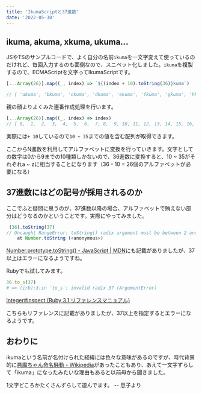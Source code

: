 ```yaml
---
title: 'IkumaScriptと37進数'
date: '2022-05-30'
---
```


## ikuma, akuma, xkuma, ukuma...

JSやTSのサンプルコードで、よく自分の名前`ikuma`を一文字変えて使っているのだけれど、毎回入力するのも面倒なので、スニペット化しました。`ikuma`を複製するので、ECMAScriptを文字ってIkumaScriptです。

```javascript
[...Array(26)].map((_, index) => `${(index + 10).toString(36)}kuma`)

// [ 'akuma', 'bkuma', 'ckuma', 'dkuma', 'ekuma', 'fkuma', 'gkuma', 'hkuma', 'ikuma', 'jkuma', 'kkuma', 'lkuma', 'mkuma', 'nkuma', 'okuma', 'pkuma', 'qkuma', 'rkuma', 'skuma', 'tkuma', 'ukuma', 'vkuma', 'wkuma', 'xkuma', 'ykuma', 'zkuma' ]
```

親の顔よりよくみた連番作成処理を行います。

```javascript
[...Array(26)].map((_, index) => index)
// [ 0,  1,  2,  3,  4,  5,  6,  7, 8,  9, 10, 11, 12, 13, 14, 15, 16, 17, 18, 19, 20, 21, 22, 23, 24, 25 ]
```

実際には`+ 10`しているので`10 ~ 35`までの値を含む配列が取得できます。

ここからN進数を利用してアルファベットに変換を行っていきます。文字としての数字は0から9までの10種類しかないので、36進数に変換すると、10 ~ 35がそれぞれa ~ zに相当することになります（36 - 10 = 26個のアルファベットが必要になる）

## 37進数にはどの記号が採用されるのか

ここでふと疑問に思うのが、37進数以降の場合、アルファベットで賄えない部分はどうなるのかということです。実際にやってみました。

```javascript
 (36).toString(37)
// Uncaught RangeError: toString() radix argument must be between 2 and 36
    at Number.toString (<anonymous>)
```

[Number\.prototype\.toString\(\) \- JavaScript \| MDN](https://developer.mozilla.org/ja/docs/Web/JavaScript/Reference/Global_Objects/Number/toString#%E4%BE%8B%E5%A4%96)にも記載がありましたが、37以上はエラーになるようですね。

Rubyでも試してみます。

```ruby
36.to_s(37)
# => (irb):3:in `to_s': invalid radix 37 (ArgumentError)
```

[Integer\#inspect \(Ruby 3\.1 リファレンスマニュアル\)](https://docs.ruby-lang.org/ja/latest/method/Integer/i/inspect.html)

こちらもリファレンスに記載がありましたが、37以上を指定するとエラーになるようです。

## おわりに

ikumaという名前が名付けられた経緯には色々な意味があるのですが、時代背景的に[悪魔ちゃん命名騒動 \- Wikipedia](https://ja.wikipedia.org/wiki/%E6%82%AA%E9%AD%94%E3%81%A1%E3%82%83%E3%82%93%E5%91%BD%E5%90%8D%E9%A8%92%E5%8B%95)があったこともあり、あえて一文字ずらして「ikuma」になったみたいな理由もあると以前母から聞きました。

1文字どころかたくさんずらして遊んでます。 -- 息子より
